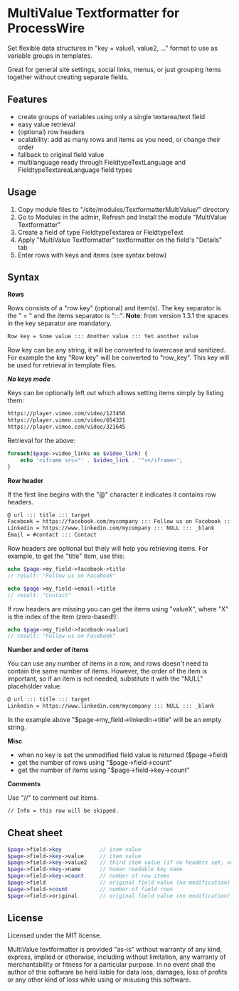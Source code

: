 MultiValue Textformatter for ProcessWire
================

Set flexible data structures in "key = value1, value2, ..." format to use as variable groups in templates.

Great for general site settings, social links, menus, or just grouping items together without creating separate fields.

Features
---------------------------------------

- create groups of variables using only a single textarea/text field
- easy value retrieval
- (optional) row headers
- scalability: add as many rows and items as you need, or change their order
- fallback to original field value
- multilanguage ready through FieldtypeTextLanguage and FieldtypeTextareaLanguage field types

Usage
---------------------------------------

1. Copy module files to "/site/modules/TextformatterMultiValue/" directory
2. Go to Modules in the admin, Refresh and Install the module "MultiValue Textformatter"
3. Create a field of type FieldtypeTextarea or FieldtypeText
4. Apply "MultiValue Textformatter" textformatter on the field's "Details" tab
5. Enter rows with keys and items (see syntax below)

Syntax
---------------------------------------

**Rows**

Rows consists of a "row key" (optional) and item(s).
The key separator is the " = " and the items separator is ":::".
**Note**: from version 1.3.1 the spaces in the key separator are mandatory.

```txt
Row key = Some value ::: Another value ::: Yet another value
```

Row key can be any string, it will be converted to lowercase and sanitized.
For example the key "Row key" will be converted to "row_key".
This key will be used for retrieval in template files.

***No keys mode***

Keys can be optionally left out which allows setting items simply by listing them:

```txt
https://player.vimeo.com/video/123456
https://player.vimeo.com/video/654321
https://player.vimeo.com/video/321645
```

Retrieval for the above:

```php
foreach($page->video_links as $video_link) {
    echo '<iframe src="' . $video_link . '"></iframe>';
}
```

**Row header**

If the first line begins with the "@" character it indicates it contains row headers.

```txt
@ url ::: title ::: target
Facebook = https://facebook.com/mycompany ::: Follow us on Facebook ::: _blank
Linkedin = https://www.linkedin.com/mycompany ::: NULL ::: _blank
Email = #contact ::: Contact
```
Row headers are optional but thely will help you retrieving items. 
For example, to get the "title" item, use this:

```php
echo $page->my_field->facebook->title
// result: "Follow us on Facebook"

echo $page->my_field->email->title
// result: "Contact"
```

If row headers are missing you can get the items using "valueX", where "X" is the index of the item (zero-based!):
```php
echo $page->my_field->facebook->value1
// result: "Follow us on Facebook"
```

**Number and order of items**

You can use any number of items in a row, and rows doesn't need to contain the same number of items.
However, the order of the item is important, so if an item is not needed, substitute it with the "NULL" placeholder value:

```txt
@ url ::: title ::: target
Linkedin = https://www.linkedin.com/mycompany ::: NULL ::: _blank
```

In the example above "$page->my_field->linkedin->title" will be an empty string.

**Misc**

- when no key is set the unmodified field value is returned ($page->field)
- get the number of rows using "$page->field->count"
- get the number of items using "$page->field->key->count"

**Comments**

Use "//" to comment out items.

```txt
// Info = this row will be skipped.
```

Cheat sheet
---------------------------------------

```php
$page->field->key            // item value
$page->field->key->value     // item value
$page->field->key->value2    // third item value (if no headers set, value0, value1, ...)
$page->field->key->name      // human readable key name
$page->field->key->count     // number of row items
$page->field                 // original field value (no modification)
$page->field->count          // number of field rows
$page->field->original       // original field value (no modification)
```

License
---------------------------------------

Licensed under the MIT license.

MultiValue textformatter is provided "as-is" without warranty of any kind, express, implied or otherwise, including without limitation, any warranty of merchantability or fitness for a particular purpose. In no event shall the author of this software be held liable for data loss, damages, loss of profits or any other kind of loss while using or misusing this software.
